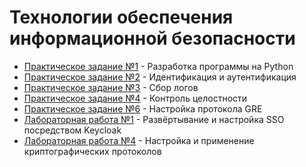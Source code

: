 # Технологии обеспечения информационной безопасности

- [Практическое задание №1](./prz1/) - Разработка программы на Python
- [Практическое задание №2](./prz2/) - Идентификация и аутентификация
- [Практическое задание №3](./prz3/) - Сбор логов
- [Практическое задание №4](./prz4/) - Контроль целостности
- [Практическое задание №6](./prz6/) - Настройка протокола GRE
- [Лабораторная работа №1](./lab1/) - Развёртывание и настройка SSO посредством Keycloak
- [Лабораторная работа №4](./lab4/) - Настройка и применение криптографических протоколов
